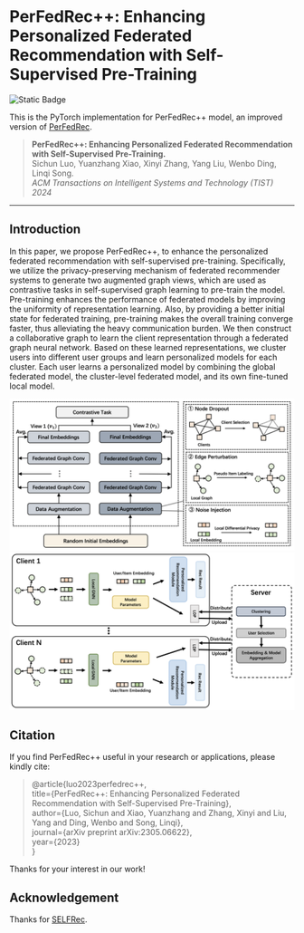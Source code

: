 # PerFedRec++: Enhancing Personalized Federated Recommendation with Self-Supervised Pre-Training






![Static Badge](https://img.shields.io/badge/Paper-PDF-blue?style=flat&link=https%3A%2F%2Farxiv.org%2Fpdf%2F2305.06622.pdf)


This is the PyTorch implementation for PerFedRec++ model, an improved version of [PerFedRec](https://github.com/sichunluo/PerFedRec).


> **PerFedRec++: Enhancing Personalized Federated Recommendation with Self-Supervised Pre-Training.**  
Sichun Luo, Yuanzhang Xiao, Xinyi Zhang, Yang Liu, Wenbo Ding, Linqi Song.  
*ACM Transactions on Intelligent Systems and Technology (TIST) 2024*


---

## Introduction
In this paper, we propose PerFedRec++, to enhance the personalized federated recommendation with self-supervised pre-training. Specifically, we utilize the privacy-preserving mechanism of federated recommender systems to generate two augmented graph views, which are used as contrastive tasks in self-supervised graph learning to pre-train the model. Pre-training enhances the performance of federated models by improving the uniformity of representation learning. Also, by providing a better initial state for federated training, pre-training makes the overall training converge faster, thus alleviating the heavy communication burden. We then construct a collaborative graph to learn the client representation through a federated graph neural network. Based on these learned representations, we cluster users into different user groups and learn personalized models for each cluster. Each user learns a personalized model by combining the global federated model, the cluster-level federated model, and its own fine-tuned local model.

![Pre-Training](/fig/fig1.png)
![Training](/fig/fig2.png)

## Citation
If you find PerFedRec++ useful in your research or applications, please kindly cite:

> @article{luo2023perfedrec++,  
  title={PerFedRec++: Enhancing Personalized Federated Recommendation with Self-Supervised Pre-Training},  
  author={Luo, Sichun and Xiao, Yuanzhang and Zhang, Xinyi and Liu, Yang and Ding, Wenbo and Song, Linqi},  
  journal={arXiv preprint arXiv:2305.06622},  
  year={2023}  
}

Thanks for your interest in our work!


## Acknowledgement
Thanks for [SELFRec](https://github.com/Coder-Yu/SELFRec).
